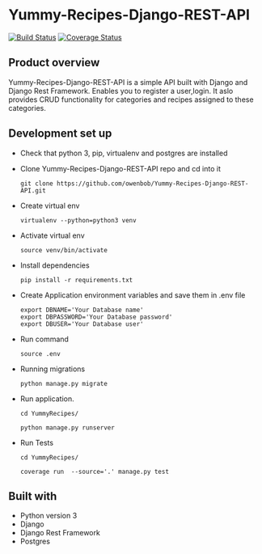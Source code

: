# Yummy-Recipes-Django-REST-API

[![Build Status](https://travis-ci.org/owenbob/Yummy-Recipes-Django-REST-API.svg?branch=master)](https://travis-ci.org/owenbob/Yummy-Recipes-Django-REST-API)
[![Coverage Status](https://coveralls.io/repos/github/owenbob/Yummy-Recipes-Django-REST-API/badge.svg)](https://coveralls.io/github/owenbob/Yummy-Recipes-Django-REST-API)


## Product overview 
 Yummy-Recipes-Django-REST-API is a simple  API built with  Django and Django Rest Framework.  Enables you to register a user,login. It aslo provides CRUD functionality for categories and recipes assigned to these categories. 

## Development set up
- Check that python 3, pip, virtualenv and postgres are installed

- Clone  Yummy-Recipes-Django-REST-API  repo and cd into it
    ```
    git clone https://github.com/owenbob/Yummy-Recipes-Django-REST-API.git
    ```
- Create virtual env
    ```
    virtualenv --python=python3 venv
    ```
- Activate virtual env
    ```
    source venv/bin/activate
    ```
- Install dependencies
    ```
    pip install -r requirements.txt
    ```
- Create Application environment variables and save them in .env file
    ```
    export DBNAME='Your Database name'
    export DBPASSWORD='Your Database password'
    export DBUSER='Your Database user'
    ```
- Run command
    ```
    source .env
    ```
- Running migrations

     ```
     python manage.py migrate 
    ```
- Run application.
    ```
    cd YummyRecipes/
    ```
    ```
    python manage.py runserver
    ```
- Run Tests
    ```
    cd YummyRecipes/
    ```
    ```
    coverage run  --source='.' manage.py test
    ```

## Built with 
- Python version  3
- Django
- Django Rest Framework
- Postgres